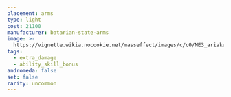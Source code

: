 ```yaml
---
placement: arms
type: light
cost: 21100
manufacturer: batarian-state-arms
image: >-
  https://vignette.wikia.nocookie.net/masseffect/images/c/c0/ME3_ariake_technologies_arms.png/revision/latest/scale-to-width-down/130?cb=20120311003730
tags:
  - extra_damage
  - ability_skill_bonus
andromeda: false
set: false
rarity: uncommon
---
```


